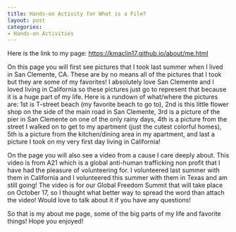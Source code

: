 ```yaml
---
title: Hands-on Activity for What is a File? 
layout: post
categories:
- Hands-on Activities
---
```

Here is the link to my page: https://kmaclin17.github.io/about/me.html

On this page you will first see pictures that I took last summer when I lived in San Clemente, CA. These are by no means all of the pictures that I took but they are some of my favorites! I absolutely love San Clemente and I loved living in California so these pictures just go to represent that because it is a huge part of my life. Here is a rundown of what/where the pictures are: 1st is T-street beach (my favorite beach to go to), 2nd is this little flower shop on the side of the main road in San Clemente, 3rd is a picture of the pier in San Clemente on one of the only rainy days, 4th is a picture from the street I walked on to get to my apartment (just the cutest colorful homes), 5th is a picture from the kitchen/dining area in my apartment, and last a picture I took on my very first day living in California! 

On the page you will also see a video from a cause I care deeply about. This video is from A21 which is a global anti-human trafficking non profit that I have had the pleasure of volunteering for. I volunteered last summer with them in California and I volunteered this summer with them in Texas and am still going! The video is for our Global Freedom Summit that will take place on October 17, so I thought what better way to spread the word than attach the video! Would love to talk about it if you have any questions! 

So that is my about me page, some of the big parts of my life and favorite things! Hope you enjoyed! 
